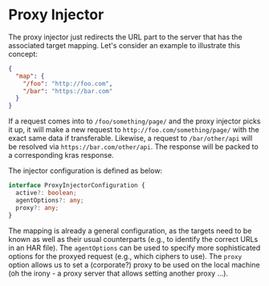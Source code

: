 # Proxy Injector

The proxy injector just redirects the URL part to the server that has the associated target mapping. Let's consider an example to illustrate this concept:

```json
{
  "map": {
    "/foo": "http://foo.com",
    "/bar": "https://bar.com"
  }
}
```

If a request comes into to `/foo/something/page/` and the proxy injector picks it up, it will make a new request to `http://foo.com/something/page/` with the exact same data if transferable. Likewise, a request to `/bar/other/api` will be resolved via `https://bar.com/other/api`. The response will be packed to a corresponding kras response.

The injector configuration is defined as below:

```ts
interface ProxyInjectorConfiguration {
  active?: boolean;
  agentOptions?: any;
  proxy?: any;
}
```

The mapping is already a general configuration, as the targets need to be known as well as their usual counterparts (e.g., to identify the correct URLs in an HAR file). The `agentOptions` can be used to specify more sophisticated options for the proxyed request (e.g., which ciphers to use). The `proxy` option allows us to set a (corporate?) proxy to be used on the local machine (oh the irony - a proxy server that allows setting another proxy ...).
